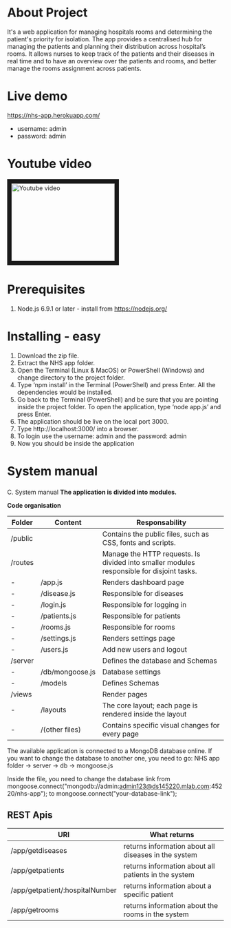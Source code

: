 # About Project
It's a web application for managing hospitals rooms and determining the patient's priority for isolation. The app provides a centralised hub for managing the patients and planning their distribution across hospital’s rooms. It allows nurses to keep track of the patients and their diseases in real time and to have an overview over the patients and rooms, and better manage the rooms assignment across patients.

# Live demo
https://nhs-app.herokuapp.com/
* username: admin
* password: admin

# Youtube video
<a href="http://www.youtube.com/watch?feature=player_embedded&v=Q9wTakyRWi4
" target="_blank"><img src="http://img.youtube.com/vi/Q9wTakyRWi4/0.jpg" 
alt="Youtube video" width="240" height="180" border="10" /></a>

# Prerequisites
1. Node.js 6.9.1 or later - install from https://nodejs.org/

# Installing - easy
1.	Download the zip file.
2.	Extract the NHS app folder.
3.	Open the Terminal (Linux & MacOS) or PowerShell (Windows) and change directory to the project folder.
4.	Type ‘npm install’ in the Terminal (PowerShell) and press Enter. All the dependencies would be installed.
5.	Go back to the Terminal (PowerShell) and be sure that you are pointing inside the project folder. To open the application, type ‘node app.js’ and press Enter.
6.	The application should be live on the local port 3000.  
7.	Type http://localhost:3000/ into a browser.
8.	To login use the username: admin  and the password: admin
9.	Now you should be inside the application

# System manual

###
C. System manual
**The application is divided into modules.**


**Code organisation**

Folder | Content | Responsability
-----------------|-----------------|-----------------
/public	| |	Contains the public files, such as CSS, fonts and scripts.
/routes	| |	Manage the HTTP requests. Is divided into smaller modules responsible for disjoint tasks.
-	| /app.js| 	Renders dashboard page
-	| /disease.js| 	Responsible for diseases
-	|/login.js|	Responsible for logging in
-	|/patients.js|	Responsible for patients
-	|/rooms.js|	Responsible for rooms
-	|/settings.js|	Renders settings page
-	|/users.js|	Add new users and logout
/server	| |	Defines the database and Schemas
-	|/db/mongoose.js| 	Database settings
-	|/models| 	Defines Schemas
/views		| |Render pages
-	|/layouts|	The core layout; each page is rendered inside the layout
-	|/(other files)|	Contains specific visual changes for every page


The available application is connected to a MongoDB database online. If you want to change the database to another one, you need to go:
NHS app folder -> server -> db -> mongoose.js

Inside the file, you need to change the database link from
mongoose.connect("mongodb://admin:admin123@ds145220.mlab.com:45220/nhs-app"); to mongoose.connect("your-database-link");

## REST Apis
URI |	What returns
----|----
/app/getdiseases |	returns information about all diseases in the system
/app/getpatients |       	returns information about all patients in the system
 /app/getpatient/:hospitalNumber |	returns information about a specific patient
/app/getrooms	| returns information about the rooms in the system




